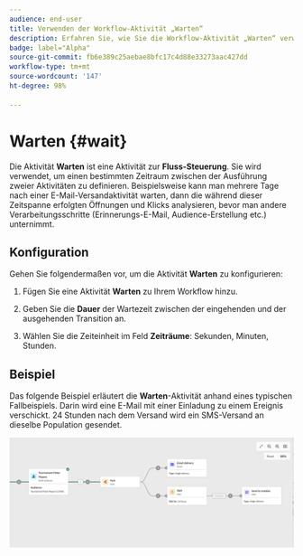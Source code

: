 ```yaml
---
audience: end-user
title: Verwenden der Workflow-Aktivität „Warten“
description: Erfahren Sie, wie Sie die Workflow-Aktivität „Warten“ verwenden
badge: label="Alpha"
source-git-commit: fb6e389c25aebae8bfc17c4d88e33273aac427dd
workflow-type: tm+mt
source-wordcount: '147'
ht-degree: 98%

---
```



# Warten {#wait}

Die Aktivität **Warten** ist eine Aktivität zur **Fluss-Steuerung**. Sie wird verwendet, um einen bestimmten Zeitraum zwischen der Ausführung zweier Aktivitäten zu definieren. Beispielsweise kann man mehrere Tage nach einer E-Mail-Versandaktivität warten, dann die während dieser Zeitspanne erfolgten Öffnungen und Klicks analysieren, bevor man andere Verarbeitungsschritte (Erinnerungs-E-Mail, Audience-Erstellung etc.) unternimmt.

## Konfiguration    

Gehen Sie folgendermaßen vor, um die Aktivität **Warten** zu konfigurieren:

1. Fügen Sie eine Aktivität **Warten** zu Ihrem Workflow hinzu.

1. Geben Sie die **Dauer** der Wartezeit zwischen der eingehenden und der ausgehenden Transition an.

1. Wählen Sie die Zeiteinheit im Feld **Zeiträume**: Sekunden, Minuten, Stunden.

## Beispiel

Das folgende Beispiel erläutert die **Warten**-Aktivität anhand eines typischen Fallbeispiels. Darin wird eine E-Mail mit einer Einladung zu einem Ereignis verschickt. 24 Stunden nach dem Versand wird ein SMS-Versand an dieselbe Population gesendet.

![](../assets/workflow-wait-example.png)
